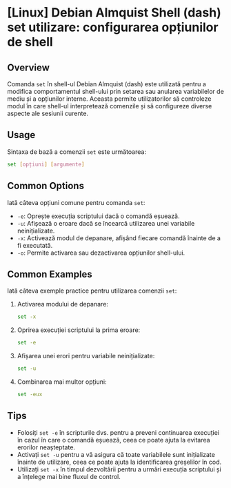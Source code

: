# [Linux] Debian Almquist Shell (dash) set utilizare: configurarea opțiunilor de shell

## Overview
Comanda `set` în shell-ul Debian Almquist (dash) este utilizată pentru a modifica comportamentul shell-ului prin setarea sau anularea variabilelor de mediu și a opțiunilor interne. Aceasta permite utilizatorilor să controleze modul în care shell-ul interpretează comenzile și să configureze diverse aspecte ale sesiunii curente.

## Usage
Sintaxa de bază a comenzii `set` este următoarea:

```sh
set [opțiuni] [argumente]
```

## Common Options
Iată câteva opțiuni comune pentru comanda `set`:

- `-e`: Oprește execuția scriptului dacă o comandă eșuează.
- `-u`: Afișează o eroare dacă se încearcă utilizarea unei variabile neinițializate.
- `-x`: Activează modul de depanare, afișând fiecare comandă înainte de a fi executată.
- `-o`: Permite activarea sau dezactivarea opțiunilor shell-ului.

## Common Examples
Iată câteva exemple practice pentru utilizarea comenzii `set`:

1. Activarea modului de depanare:
   ```sh
   set -x
   ```

2. Oprirea execuției scriptului la prima eroare:
   ```sh
   set -e
   ```

3. Afișarea unei erori pentru variabile neinițializate:
   ```sh
   set -u
   ```

4. Combinarea mai multor opțiuni:
   ```sh
   set -eux
   ```

## Tips
- Folosiți `set -e` în scripturile dvs. pentru a preveni continuarea execuției în cazul în care o comandă eșuează, ceea ce poate ajuta la evitarea erorilor neașteptate.
- Activați `set -u` pentru a vă asigura că toate variabilele sunt inițializate înainte de utilizare, ceea ce poate ajuta la identificarea greșelilor în cod.
- Utilizați `set -x` în timpul dezvoltării pentru a urmări execuția scriptului și a înțelege mai bine fluxul de control.